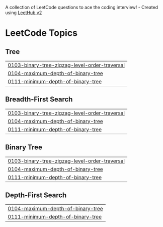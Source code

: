 A collection of LeetCode questions to ace the coding interview! - Created using [LeetHub v2](https://github.com/arunbhardwaj/LeetHub-2.0)
<!---LeetCode Topics Start-->
# LeetCode Topics
## Tree
|  |
| ------- |
| [0103-binary-tree-zigzag-level-order-traversal](https://github.com/Nitheesh141/Nitheesh141/tree/master/0103-binary-tree-zigzag-level-order-traversal) |
| [0104-maximum-depth-of-binary-tree](https://github.com/Nitheesh141/Nitheesh141/tree/master/0104-maximum-depth-of-binary-tree) |
| [0111-minimum-depth-of-binary-tree](https://github.com/Nitheesh141/Nitheesh141/tree/master/0111-minimum-depth-of-binary-tree) |
## Breadth-First Search
|  |
| ------- |
| [0103-binary-tree-zigzag-level-order-traversal](https://github.com/Nitheesh141/Nitheesh141/tree/master/0103-binary-tree-zigzag-level-order-traversal) |
| [0104-maximum-depth-of-binary-tree](https://github.com/Nitheesh141/Nitheesh141/tree/master/0104-maximum-depth-of-binary-tree) |
| [0111-minimum-depth-of-binary-tree](https://github.com/Nitheesh141/Nitheesh141/tree/master/0111-minimum-depth-of-binary-tree) |
## Binary Tree
|  |
| ------- |
| [0103-binary-tree-zigzag-level-order-traversal](https://github.com/Nitheesh141/Nitheesh141/tree/master/0103-binary-tree-zigzag-level-order-traversal) |
| [0104-maximum-depth-of-binary-tree](https://github.com/Nitheesh141/Nitheesh141/tree/master/0104-maximum-depth-of-binary-tree) |
| [0111-minimum-depth-of-binary-tree](https://github.com/Nitheesh141/Nitheesh141/tree/master/0111-minimum-depth-of-binary-tree) |
## Depth-First Search
|  |
| ------- |
| [0104-maximum-depth-of-binary-tree](https://github.com/Nitheesh141/Nitheesh141/tree/master/0104-maximum-depth-of-binary-tree) |
| [0111-minimum-depth-of-binary-tree](https://github.com/Nitheesh141/Nitheesh141/tree/master/0111-minimum-depth-of-binary-tree) |
<!---LeetCode Topics End-->